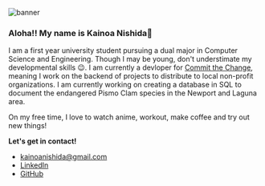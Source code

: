 ![banner](https://user-images.githubusercontent.com/115957335/206072714-e651260c-ce98-4a7b-865b-7b0ee1ed0b9e.png)

<h3 align="left">Aloha!! My name is Kainoa Nishida👋</h3>

I am a first year university student pursuing a dual major in Computer Science and Engineering. Though I may be young, don't understimate my developmental skills 😉. I am currently a devloper for [Commit the Change][committhechange], meaning I work on the backend of projects to distribute to local non-profit organizations. I am currently working on creating a database in SQL to document the endangered Pismo Clam species in the Newport and Laguna area.

On my free time, I love to watch anime, workout, make coffee and try out new things!

**Let's get in contact!**
- kainoanishida@gmail.com
- [LinkedIn][linkedin]
- [GitHub][github]

[linkedin]: https://www.linkedin.com/in/kainoa-nishida-308b68253/
[github]: https://github.com/KainoaNishida
[committhechange]: https://ctc-uci.com/



